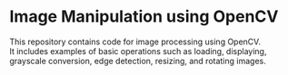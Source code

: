 # Image Manipulation using OpenCV

This repository contains code for image processing using OpenCV.<br>
It includes examples of basic operations such as loading, displaying, grayscale conversion, edge detection, resizing, and rotating images.
